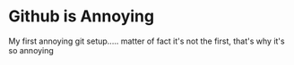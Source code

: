 # Github is Annoying
My first annoying git setup..... matter of fact it's not the first, that's why it's so annoying